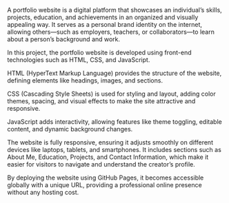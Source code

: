 A portfolio website is a digital platform that showcases an individual’s skills, projects, education, and achievements in an organized and visually appealing way. It serves as a personal brand identity on the internet, allowing others—such as employers, teachers, or collaborators—to learn about a person’s background and work.

In this project, the portfolio website is developed using front-end technologies such as HTML, CSS, and JavaScript.

HTML (HyperText Markup Language) provides the structure of the website, defining elements like headings, images, and sections.

CSS (Cascading Style Sheets) is used for styling and layout, adding color themes, spacing, and visual effects to make the site attractive and responsive.

JavaScript adds interactivity, allowing features like theme toggling, editable content, and dynamic background changes.

The website is fully responsive, ensuring it adjusts smoothly on different devices like laptops, tablets, and smartphones. It includes sections such as About Me, Education, Projects, and Contact Information, which make it easier for visitors to navigate and understand the creator’s profile.

By deploying the website using GitHub Pages, it becomes accessible globally with a unique URL, providing a professional online presence without any hosting cost.
